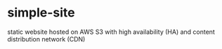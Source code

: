 # simple-site
static website hosted on AWS S3 with high availability (HA) and content distribution network (CDN)
